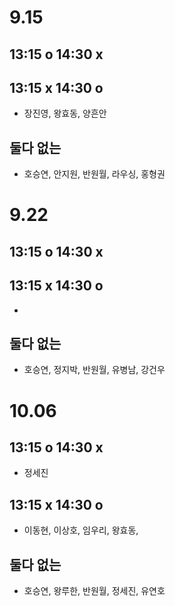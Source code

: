 # 9.15

## 13:15 o 14:30 x

## 13:15 x 14:30 o
- 장진영, 왕효동, 양흔안

## 둘다 없는
- 호승연, 안지원, 반원월, 라우싱, 홍형권

# 9.22

## 13:15 o 14:30 x

## 13:15 x 14:30 o
- 

## 둘다 없는
- 호승연, 정지박, 반원월, 유병남, 강건우

# 10.06

## 13:15 o 14:30 x

- 정세진

## 13:15 x 14:30 o
- 이동현, 이상호, 임우리, 왕효동, 

## 둘다 없는
- 호승연, 왕루한, 반원월, 정세진, 유연호